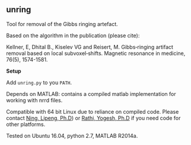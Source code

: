 unring
------

Tool for removal of the Gibbs ringing artefact.

Based on the algorithm in the publication (please cite):

Kellner, E, Dhital B., Kiselev VG and Reisert, M.
Gibbs‐ringing artifact removal based on local subvoxel‐shifts.
Magnetic resonance in medicine, 76(5), 1574-1581.

**Setup**

Add `unring.py` to you `PATH`.

Depends on MATLAB: contains a compiled matlab implementation for working with nrrd files.

Compatible with 64 bit Linux due to reliance on compiled code. Please contact [Ning, Lipeng, Ph.D](mailto:lning@bwh.harvard.edu)) or 	[Rathi, Yogesh, Ph.D](YOGESH@bwh.harvard.edu) if you need code for other platforms.

Tested on Ubuntu 16.04, python 2.7, MATLAB R2014a.

